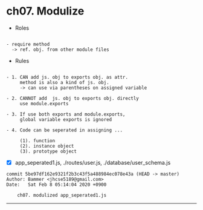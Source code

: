 # ch07. Modulize


* Roles

~~~

- require method
  -> ref. obj. from other module files

~~~

* Rules

~~~

- 1. CAN add js. obj to exports obj. as attr.
     method is also a kind of js. obj.
     -> can use via parentheses on assigned variable

- 2. CANNOT add  js. obj to exports obj. directly
     use module.exports

- 3. If use both exports and module.exports,
     global variable exports is ignored

- 4. Code can be seperated in assigning ...

     (1). function
     (2). instance object
     (3). prototype object

~~~


- [X] app_seperated1.js, ./routes/user.js, ./database/user_schema.js
~~~
commit 5be97df162e9321f2b3c43f5a488984ec078e43a (HEAD -> master)
Author: Bammer <jhcse5189@gmail.com>
Date:   Sat Feb 8 05:14:04 2020 +0900

    ch07. modulized app_seperated1.js
~~~


* * *
